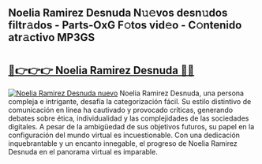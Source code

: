 ## Noelia Ramirez Desnuda N𝚞𝚎vos desn𝚞dos filtr𝚊dos - Parts-OxG F𝚘tos vid𝚎o - C𝚘ntenido atr𝚊ctivo MP3GS

# <h2><a href="http://mb3t81.tromn.icu/?c=Noelia+Ramirez+Desnuda">🔗👉👉👉 Noelia Ramirez Desnuda 🔗🔗</a></h2>

[![Noelia Ramirez Desnuda nuevo](https://i.imgur.com/pEAQMta.gif)](http://mb3t81.tromn.icu/?c=Noelia+Ramirez+Desnuda)
Noelia Ramirez Desnuda, una persona compleja e intrigante, desafía la categorización fácil. Su estilo distintivo de comunicación en línea ha cautivado y provocado críticas, generando debates sobre ética, individualidad y las complejidades de las sociedades digitales. A pesar de la ambigüedad de sus objetivos futuros, su papel en la configuración del mundo virtual es incuestionable. Con una dedicación inquebrantable y un encanto innegable, el progreso de Noelia Ramirez Desnuda en el panorama virtual es imparable.

